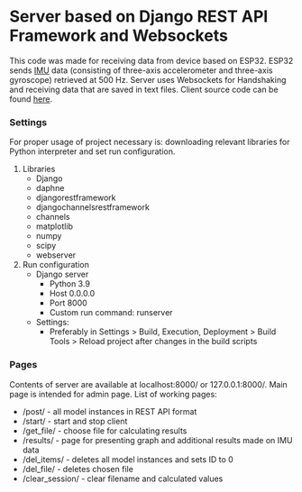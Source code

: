# Server based on Django REST API Framework and Websockets

This code was made for receiving data from device based on ESP32. ESP32 sends 
[IMU](https://en.wikipedia.org/wiki/Inertial_measurement_unit) data
(consisting of three-axis accelerometer and three-axis gyroscope) retrieved at 500 Hz.
Server uses Websockets for Handshaking and receiving data that are saved in text files. 
Client source code can be found 
[here](https://github.com/kins3i/ESP32-websocket_client_with_ICM20948).

### Settings
For proper usage of project necessary is: downloading relevant libraries for 
Python interpreter and set run configuration.
1. Libraries
    * Django
    * daphne
    * djangorestframework
    * djangochannelsrestframework
    * channels
    * matplotlib
    * numpy
    * scipy
    * webserver
2. Run configuration
   * Django server
     * Python 3.9
     * Host 0.0.0.0
     * Port 8000
     * Custom run command: runserver
   * Settings:
     * Preferably in Settings > Build, Execution, Deployment > Build Tools >
     Reload project after changes in the build scripts

### Pages
Contents of server are available at localhost:8000/<name of page> or 
127.0.0.1:8000/<name of page>. Main page is intended for admin page.
List of working pages:
- /post/ - all model instances in REST API format
- /start/ - start and stop client
- /get_file/ - choose file for calculating results
- /results/ - page for presenting graph and additional results made on IMU data
- /del_items/ - deletes all model instances and sets ID to 0
- /del_file/ - deletes chosen file
- /clear_session/ - clear filename and calculated values
